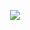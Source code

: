 <p align="center">
  <picture>
    <source media="(prefers-color-scheme: dark)" srcset="https://streak-stats.demolab.com?user=twinik&theme=rising-sun&date_format=j%20M%5B%20Y%5D&mode=weekly" />
    <img src="https://streak-stats.demolab.com?user=twinik&theme=blood&date_format=j%20M%5B%20Y%5D&mode=weekly" />
  </picture>
</p>
<!--
**twinik/twinik** is a ✨ _special_ ✨ repository because its `README.md` (this file) appears on your GitHub profile.

Here are some ideas to get you started:

- 🔭 I’m currently working on ...
- 🌱 I’m currently learning ...
- 👯 I’m looking to collaborate on ...
- 🤔 I’m looking for help with ...
- 💬 Ask me about ...
- 📫 How to reach me: ...
- 😄 Pronouns: ...
- ⚡ Fun fact: ...
-->
